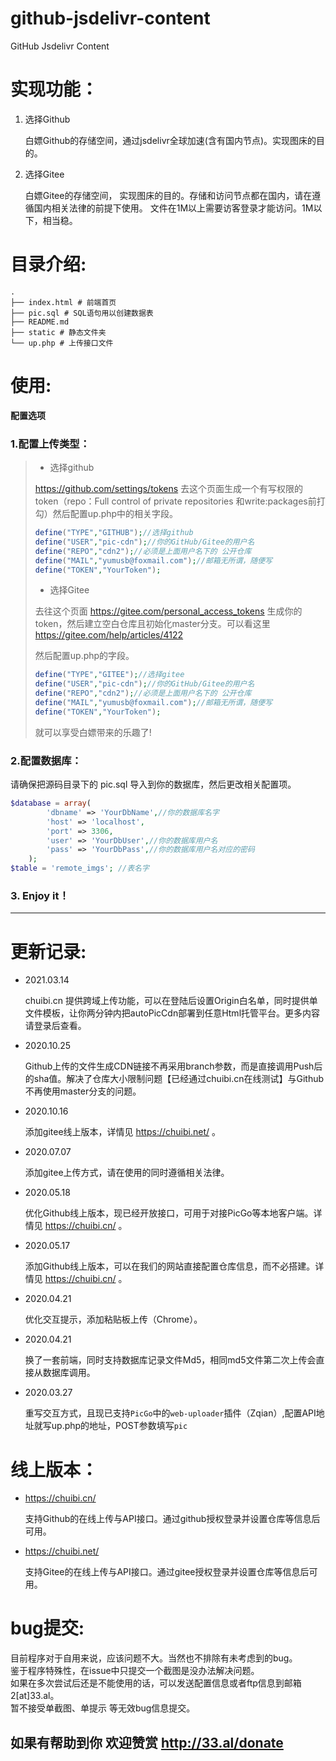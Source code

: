 # github-jsdelivr-content

GitHub Jsdelivr Content


# 实现功能：

1. 选择Github  

   白嫖Github的存储空间，通过jsdelivr全球加速(含有国内节点)。实现图床的目的。

2. 选择Gitee

   白嫖Gitee的存储空间， 实现图床的目的。存储和访问节点都在国内，请在遵循国内相关法律的前提下使用。 文件在1M以上需要访客登录才能访问。1M以下，相当稳。

# 目录介绍:

```shell
.
├── index.html # 前端首页
├── pic.sql # SQL语句用以创建数据表
├── README.md 
├── static # 静态文件夹
└── up.php # 上传接口文件
```

# 使用:

**配置选项**

### 1.配置上传类型：



> + 选择github
>
> https://github.com/settings/tokens 去这个页面生成一个有写权限的token（repo：Full control of private repositories 和write:packages前打勾）然后配置up.php中的相关字段。
>
> ```php
> define("TYPE","GITHUB");//选择github
> define("USER","pic-cdn");//你的GitHub/Gitee的用户名
> define("REPO","cdn2");//必须是上面用户名下的 公开仓库
> define("MAIL","yumusb@foxmail.com");//邮箱无所谓，随便写
> define("TOKEN","YourToken");
> ```
> + 选择Gitee
>
> 去往这个页面 https://gitee.com/personal_access_tokens 生成你的token，然后建立空白仓库且初始化master分支。可以看这里 https://gitee.com/help/articles/4122
>
> 然后配置up.php的字段。
>
> ```php
> define("TYPE","GITEE");//选择gitee
> define("USER","pic-cdn");//你的GitHub/Gitee的用户名
> define("REPO","cdn2");//必须是上面用户名下的 公开仓库
> define("MAIL","yumusb@foxmail.com");//邮箱无所谓，随便写
> define("TOKEN","YourToken");
> ```
>
> 就可以享受白嫖带来的乐趣了!  

### 2.配置数据库：

请确保把源码目录下的 pic.sql 导入到你的数据库，然后更改相关配置项。

```php
$database = array(
        'dbname' => 'YourDbName',//你的数据库名字
        'host' => 'localhost',
        'port' => 3306,
        'user' => 'YourDbUser',//你的数据库用户名
        'pass' => 'YourDbPass',//你的数据库用户名对应的密码
    );
$table = 'remote_imgs'; //表名字
```

### 3. Enjoy it！

----------------



# 更新记录:  
+ 2021.03.14 

  chuibi.cn 提供跨域上传功能，可以在登陆后设置Origin白名单，同时提供单文件模板，让你两分钟内把autoPicCdn部署到任意Html托管平台。更多内容请登录后查看。

+ 2020.10.25 

  Github上传的文件生成CDN链接不再采用branch参数，而是直接调用Push后的sha值。解决了仓库大小限制问题【已经通过chuibi.cn在线测试】与Github不再使用master分支的问题。

+ 2020.10.16 

  添加gitee线上版本，详情见 https://chuibi.net/ 。 

+ 2020.07.07

  添加gitee上传方式，请在使用的同时遵循相关法律。

+ 2020.05.18

  优化Github线上版本，现已经开放接口，可用于对接PicGo等本地客户端。详情见 https://chuibi.cn/ 。 

+ 2020.05.17

  添加Github线上版本，可以在我们的网站直接配置仓库信息，而不必搭建。详情见 https://chuibi.cn/ 。 

+ 2020.04.21

  优化交互提示，添加粘贴板上传（Chrome）。

+ 2020.04.21

  换了一套前端，同时支持数据库记录文件Md5，相同md5文件第二次上传会直接从数据库调用。

+ 2020.03.27

  重写交互方式，且现已支持`PicGo`中的`web-uploader`插件（Zqian）,配置API地址就写up.php的地址，POST参数填写`pic`

# 线上版本：

+ https://chuibi.cn/ 

  支持Github的在线上传与API接口。通过github授权登录并设置仓库等信息后可用。

+ https://chuibi.net/

  支持Gitee的在线上传与API接口。通过gitee授权登录并设置仓库等信息后可用。

# bug提交:  

目前程序对于自用来说，应该问题不大。当然也不排除有未考虑到的bug。  
鉴于程序特殊性，在issue中只提交一个截图是没办法解决问题。  
如果在多次尝试后还是不能使用的话，可以发送配置信息或者ftp信息到邮箱 2[at]33.al。  
暂不接受单截图、单提示 等无效bug信息提交。

## 如果有帮助到你 欢迎赞赏 http://33.al/donate
